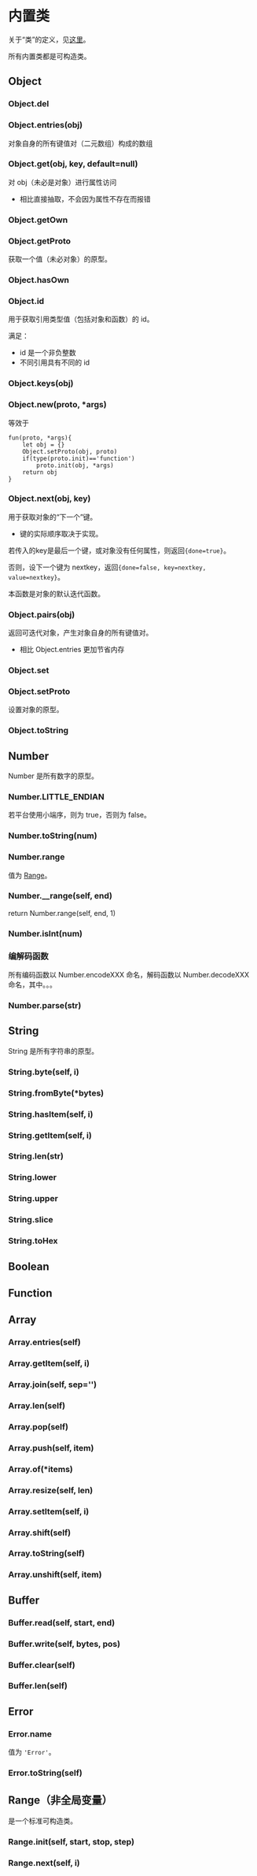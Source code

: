 内置类
======
关于“类”的定义，见[这里](../杂项.md#类与实例)。

所有内置类都是可构造类。
<!--内置类的内置属性不应被改变，否则行为未定义。-->

## Object

### Object.del
### Object.entries(obj)
对象自身的所有键值对（二元数组）构成的数组
### Object.get(obj, key, default=null)
对 obj（未必是对象）进行属性访问
* 相比直接抽取，不会因为属性不存在而报错

### Object.getOwn
### Object.getProto
获取一个值（未必对象）的原型。
### Object.hasOwn
### Object.id
用于获取引用类型值（包括对象和函数）的 id。

满足：
* id 是一个非负整数
* 不同引用具有不同的 id
### Object.keys(obj)
### Object.new(proto, *args)
等效于

    fun(proto, *args){
		let obj = {}
		Object.setProto(obj, proto)
		if(type(proto.init)=='function')
			proto.init(obj, *args)
		return obj
	}

### Object.next(obj, key)
用于获取对象的“下一个”键。
* 键的实际顺序取决于实现。

若传入的key是最后一个键，或对象没有任何属性，则返回`{done=true}`。

否则，设下一个键为 nextkey，返回`{done=false, key=nextkey, value=nextkey}`。

本函数是对象的默认迭代函数。
### Object.pairs(obj)
返回可迭代对象，产生对象自身的所有键值对。
* 相比 Object.entries 更加节省内存

### Object.set
### Object.setProto
设置对象的原型。
### Object.toString


## Number
Number 是所有数字的原型。
### Number.LITTLE_ENDIAN
若平台使用小端序，则为 true，否则为 false。
### Number.toString(num)
### Number.range
值为 [Range](#range非全局变量)。
### Number.__range(self, end)
return Number.range(self, end, 1)

### Number.isInt(num)
### 编解码函数
所有编码函数以 Number.encodeXXX 命名，解码函数以 Number.decodeXXX 命名，其中。。。
### Number.parse(str)

## String
String 是所有字符串的原型。
### String.byte(self, i)
### String.fromByte(*bytes)
### String.hasItem(self, i)
### String.getItem(self, i)
### String.len(str)
### String.lower
### String.upper
### String.slice
### String.toHex

## Boolean
## Function
## Array
### Array.entries(self)
### Array.getItem(self, i)
### Array.join(self, sep='')
### Array.len(self)
### Array.pop(self)
### Array.push(self, item)
### Array.of(*items)
### Array.resize(self, len)
### Array.setItem(self, i)
### Array.shift(self)
### Array.toString(self)
### Array.unshift(self, item)

## Buffer
### Buffer.read(self, start, end)
### Buffer.write(self, bytes, pos)
### Buffer.clear(self)
### Buffer.len(self)

## Error
### Error.name
值为 `'Error'`。
### Error.toString(self)


## Range（非全局变量）
是一个标准可构造类。
### Range.init(self, start, stop, step)
### Range.next(self, i)